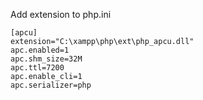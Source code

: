 Add extension to php.ini

    [apcu]
    extension="C:\xampp\php\ext\php_apcu.dll"
    apc.enabled=1
    apc.shm_size=32M
    apc.ttl=7200
    apc.enable_cli=1
    apc.serializer=php